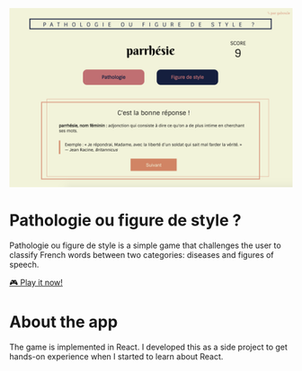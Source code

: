 ![Screenshot of the game](screenshot.png?raw=true "Pathologie ou figure de style ? - Screenshot")

# Pathologie ou figure de style ?
Pathologie ou figure de style is a simple game that challenges the user to classify French words between two categories: diseases and figures of speech.

[🎮 Play it now!](https://gabrielledevz.github.io/pathologie-ou-figure-de-style)

# About the app
The game is implemented in React. I developed this as a side project to get hands-on experience when I started to learn about React.
